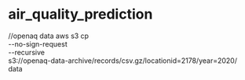 # air_quality_prediction


//openaq data 
aws s3 cp \
--no-sign-request \
--recursive \
s3://openaq-data-archive/records/csv.gz/locationid=2178/year=2020/ \
data